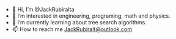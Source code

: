 - 👋 Hi, I’m @JackRubiralta
- 👀 I’m interested in engineering, programing, math and physics.
- 🌱 I’m currently learning about tree search algorithms.
- 📫 How to reach me JackRubiralt@outlook.com

